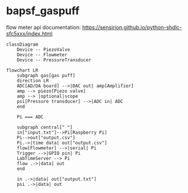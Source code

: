 # bapsf_gaspuff

flow meter api documentation: https://sensirion.github.io/python-shdlc-sfc5xxx/index.html
```mermaid
classDiagram
    Device -- PiezoValve
    Device -- Flowmeter
    Device -- PressureTransducer
```

```mermaid
flowchart LR
    subgraph gas[gas puff]
    direction LR
    ADC[AD/DA board] -->|DAC out| amp[Amplifier]
    amp --> piezo[Piezo valve]
    amp --> |optional|scope
    psi[Pressure transducer] -->|ADC in| ADC
    end

    Pi === ADC

    subgraph central[" "]
    in["input.txt"]-->Pi[Raspberry Pi]
    Pi-->out["output.csv"]
    Pi.->|time data| out["output.csv"]
    flow[Flowmeter] -->|serial| Pi
    Trigger -->|GPIO pin| Pi
    LabTimeServer --> Pi
    flow .->|data| out
    end

    in .->|data| out["output.txt"]
    psi .->|data| out
```
